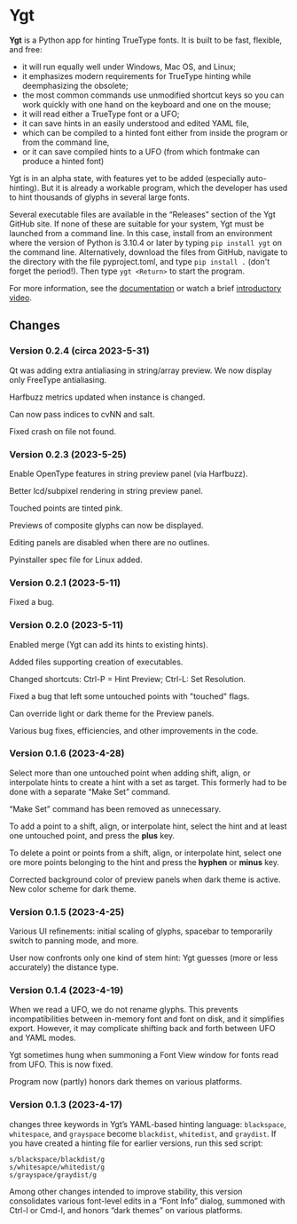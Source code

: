 # Ygt

**Ygt** is a Python app for hinting TrueType fonts. It is built to be fast, flexible, and free:

- it will run equally well under Windows, Mac OS, and Linux;
- it emphasizes modern requirements for TrueType hinting while deemphasizing the obsolete;
- the most common commands use unmodified shortcut keys so you can work quickly with one hand on the keyboard and one on the mouse;
- it will read either a TrueType font or a UFO;
- it can save hints in an easily understood and edited YAML file,
- which can be compiled to a hinted font either from inside the program or from the command line,
- or it can save compiled hints to a UFO (from which fontmake can produce a hinted font)

Ygt is in an alpha state, with features yet to be added (especially auto-hinting). But it is already a workable program, which the developer has used to hint thousands of glyphs in several large fonts.

Several executable files are available in the “Releases” section of the Ygt GitHub site. If none of these are suitable for your system, Ygt must be launched from a command line. In this case, install from an environment where the version of Python is 3.10.4 or later by typing `pip install ygt` on the command line. Alternatively, download the files from GitHub, navigate to the directory with the file pyproject.toml, and type `pip install .` (don't forget the period!). Then type `ygt <Return>` to start the program.

For more information, see the [documentation](https://github.com/psb1558/ygt/tree/main/docs) or watch a brief [introductory video](https://psb1558.github.io/ygt/index.html).

## Changes

### Version 0.2.4 (circa 2023-5-31)

Qt was adding extra antialiasing in string/array preview. We now display only FreeType antialiasing.

Harfbuzz metrics updated when instance is changed.

Can now pass indices to cvNN and salt.

Fixed crash on file not found.

### Version 0.2.3 (2023-5-25)

Enable OpenType features in string preview panel (via Harfbuzz).

Better lcd/subpixel rendering in string preview panel.

Touched points are tinted pink.

Previews of composite glyphs can now be displayed.

Editing panels are disabled when there are no outlines.

Pyinstaller spec file for Linux added.

### Version 0.2.1 (2023-5-11)

Fixed a bug.

### Version 0.2.0 (2023-5-11)

Enabled merge (Ygt can add its hints to existing hints).

Added files supporting creation of executables.

Changed shortcuts: Ctrl-P = Hint Preview; Ctrl-L: Set Resolution.

Fixed a bug that left some untouched points with "touched" flags.

Can override light or dark theme for the Preview panels.

Various bug fixes, efficiencies, and other improvements in the code.

### Version 0.1.6 (2023-4-28)

Select more than one untouched point when adding shift, align, or interpolate hints to create a hint with a set as target. This formerly had to be done with a separate “Make Set” command.

“Make Set” command has been removed as unnecessary.

To add a point to a shift, align, or interpolate hint, select the hint and at least one untouched point, and press the **plus** key.

To delete a point or points from a shift, align, or interpolate hint, select one ore more points belonging to the hint and press the **hyphen** or **minus** key.

Corrected background color of preview panels when dark theme is active. New color scheme for dark theme.

### Version 0.1.5 (2023-4-25)

Various UI refinements: initial scaling of glyphs, spacebar to temporarily switch to panning mode, and more.

User now confronts only one kind of stem hint: Ygt guesses (more or less accurately) the distance type.

### Version 0.1.4 (2023-4-19)

When we read a UFO, we do not rename glyphs. This prevents incompatibilities between in-memory font and font on disk, and it simplifies export. However, it may complicate shifting back and forth between UFO and YAML modes.

Ygt sometimes hung when summoning a Font View window for fonts read from UFO. This is now fixed.

Program now (partly) honors dark themes on various platforms.

### Version 0.1.3 (2023-4-17)

changes three keywords in Ygt’s YAML-based hinting language: `blackspace`, `whitespace`, and `grayspace` become `blackdist`, `whitedist`, and `graydist`. If you have created a hinting file for earlier versions, run this sed script:
```
s/blackspace/blackdist/g
s/whitesapce/whitedist/g
s/grayspace/graydist/g
```
Among other changes intended to improve stability, this version consolidates various font-level edits in a “Font Info” dialog, summoned with Ctrl-I or Cmd-I, and honors “dark themes” on various platforms.
